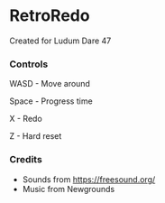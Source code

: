 # RetroRedo

Created for Ludum Dare 47

### Controls

WASD - Move around

Space - Progress time

X - Redo

Z - Hard reset

### Credits
* Sounds from https://freesound.org/
* Music from Newgrounds
